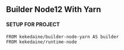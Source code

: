 ## Builder Node12 With Yarn

#### SETUP FOR PROJECT
```
FROM kekedaine/builder-node-yarn AS builder
FROM kekedaine/runtime-node
```


